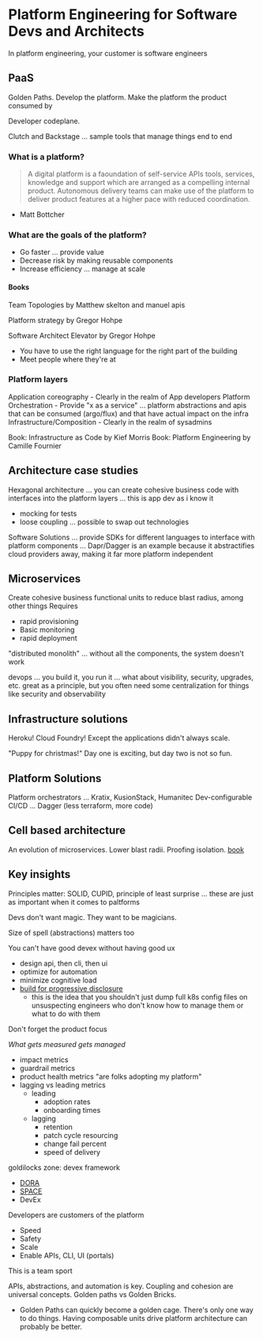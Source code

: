 # Platform Engineering for Software Devs and Architects

In platform engineering, your customer is software engineers

## PaaS

Golden Paths. Develop the platform. Make the platform the product consumed by 

Developer codeplane. 

Clutch and Backstage ... sample tools that manage things end to end

### What is a platform?

> A digital platform is a faoundation of self-service APIs tools, services, knowledge and support which are arranged as a compelling internal product. Autonomous delivery teams can make use of the platform to deliver product features at a higher pace with reduced coordination. 
- Matt Bottcher

### What are the goals of the platform?

- Go faster ... provide value
- Decrease risk by making reusable components
- Increase efficiency ... manage at scale

#### Books
Team Topologies by Matthew skelton and manuel apis

Platform strategy by Gregor Hohpe

Software Architect Elevator by Gregor Hohpe
- You have to use the right language for the right part of the building
- Meet people where they're at

### Platform layers

Application coreography - Clearly in the realm of App developers
Platform Orchestration - Provide "x as a service" ... platform abstractions and apis that can be consumed (argo/flux) and that have actual impact on the infra
Infrastructure/Composition - Clearly in the realm of sysadmins

Book: Infrastructure as Code by Kief Morris
Book: Platform Engineering by Camille Fournier

## Architecture case studies

Hexagonal architecture ... you can create cohesive business code with interfaces into the platform layers ... this is app dev as i know it
- mocking for tests
- loose coupling ... possible to swap out technologies

Software Solutions ... provide SDKs for different languages to interface with platform components ... Dapr/Dagger is an example because it abstractifies cloud providers away, making it far more platform independent

## Microservices

Create cohesive business functional units to reduce blast radius, among other things
Requires
 - rapid provisioning
 - Basic monitoring
 - rapid deployment

"distributed monolith" ... without all the components, the system doesn't work

devops ... you build it, you run it ... what about visibility, security, upgrades, etc.
great as a principle, but you often need some centralization for things like security and observability

## Infrastructure solutions

Heroku! Cloud Foundry! Except the applications didn't always scale. 

"Puppy for christmas!" Day one is exciting, but day two is not so fun.

## Platform Solutions

Platform orchestrators ... Kratix, KusionStack, Humanitec
Dev-configurable CI/CD ... Dagger (less terraform, more code)

## Cell based architecture

An evolution of microservices. Lower blast radii. Proofing isolation.  [book](infoq.com/minibooks/cell-based-architecture-2024)

## Key insights

Principles matter: SOLID, CUPID, principle of least surprise ... these are just as important when it comes to paltforms

Devs don't want magic. They want to be magicians.

Size of spell (abstractions) matters too

You can't have good devex without having good ux
- design api, then cli, then ui
- optimize for automation
- minimize cognitive load
- [build for progressive disclosure](syntasso.io/post/when-backstage-met-terraform-and-platform-orchestrators-webinar-recap)
    - this is the idea that you shouldn't just dump full k8s config files on unsuspecting engineers who don't know how to manage them or what to do with them

Don't forget the product focus

*What gets measured gets managed*
- impact metrics
- guardrail metrics
- product health metrics "are folks adopting my platform"
- lagging vs leading metrics
    - leading
        - adoption rates
        - onboarding times
    - lagging
        - retention
        - patch cycle resourcing
        - change fail percent
        - speed of delivery

goldilocks zone: devex framework
- [DORA](https://devops.com/what-is-dora-and-why-you-should-care/)
- [SPACE](https://getdx.com/blog/space-metrics/)
- DevEx

Developers are customers of the platform
- Speed
- Safety
- Scale
- Enable APIs, CLI, UI (portals)

This is a team sport

APIs, abstractions, and automation is key. Coupling and cohesion are universal concepts. Golden paths vs Golden Bricks.
- Golden Paths can quickly become a golden cage. There's only one way to do things. Having composable units drive platform architecture can probably be better.
